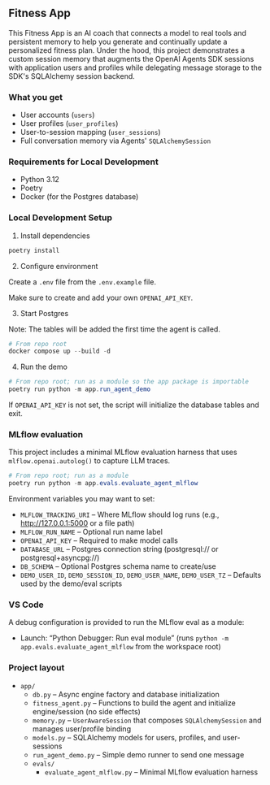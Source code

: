 ## Fitness App

This Fitness App is an AI coach that connects a model to real tools and persistent memory to help you generate and continually update a personalized fitness plan. Under the hood, this project demonstrates a custom session memory that augments the OpenAI Agents SDK sessions with application users and profiles while delegating message storage to the SDK's SQLAlchemy session backend.

### What you get

- User accounts (`users`)
- User profiles (`user_profiles`)
- User-to-session mapping (`user_sessions`)
- Full conversation memory via Agents' `SQLAlchemySession`

### Requirements for Local Development

- Python 3.12
- Poetry
- Docker (for the Postgres database)

### Local Development Setup

1) Install dependencies

```powershell
poetry install
```

2) Configure environment

Create a `.env` file from the `.env.example` file.

Make sure to create and add your own `OPENAI_API_KEY`.

3) Start Postgres

Note: The tables will be added the first time the agent is called.

```powershell
# From repo root
docker compose up --build -d
```

4) Run the demo

```powershell
# From repo root; run as a module so the app package is importable
poetry run python -m app.run_agent_demo
```

If `OPENAI_API_KEY` is not set, the script will initialize the database tables and exit.

### MLflow evaluation

This project includes a minimal MLflow evaluation harness that uses `mlflow.openai.autolog()` to capture LLM traces.

```powershell
# From repo root; run as a module
poetry run python -m app.evals.evaluate_agent_mlflow
```

Environment variables you may want to set:

- `MLFLOW_TRACKING_URI` – Where MLflow should log runs (e.g., http://127.0.0.1:5000 or a file path)
- `MLFLOW_RUN_NAME` – Optional run name label
- `OPENAI_API_KEY` – Required to make model calls
- `DATABASE_URL` – Postgres connection string (postgresql:// or postgresql+asyncpg://)
- `DB_SCHEMA` – Optional Postgres schema name to create/use
- `DEMO_USER_ID`, `DEMO_SESSION_ID`, `DEMO_USER_NAME`, `DEMO_USER_TZ` – Defaults used by the demo/eval scripts

### VS Code

A debug configuration is provided to run the MLflow eval as a module:

- Launch: “Python Debugger: Run eval module” (runs `python -m app.evals.evaluate_agent_mlflow` from the workspace root)

### Project layout

- `app/`
  - `db.py` – Async engine factory and database initialization
  - `fitness_agent.py` – Functions to build the agent and initialize engine/session (no side effects)
  - `memory.py` – `UserAwareSession` that composes `SQLAlchemySession` and manages user/profile binding
  - `models.py` – SQLAlchemy models for users, profiles, and user-sessions
  - `run_agent_demo.py` – Simple demo runner to send one message
  - `evals/`
    - `evaluate_agent_mlflow.py` – Minimal MLflow evaluation harness
